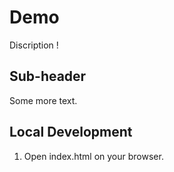 # Demo
Discription !

## Sub-header
Some more text.

## Local Development
1. Open index.html on your browser.
